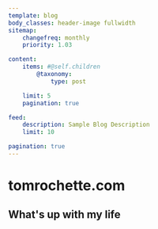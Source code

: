 ```yaml
---
template: blog
body_classes: header-image fullwidth
sitemap:
    changefreq: monthly
    priority: 1.03

content:
    items: #@self.children
        @taxonomy:
            type: post

    limit: 5
    pagination: true

feed:
    description: Sample Blog Description
    limit: 10

pagination: true
---
```


# tomrochette.com
## What's up with my life

